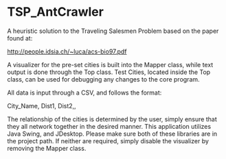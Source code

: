 # TSP_AntCrawler
A heuristic solution to the Traveling Salesmen Problem based on the paper found at:

http://people.idsia.ch/~luca/acs-bio97.pdf


A visualizer for the pre-set cities is built into the Mapper class, while text output is done through the Top class. Test Cities, located inside the Top class, can be used for debugging any changes to the core program.

All data is input through a CSV, and follows the format:

City_Name, Dist1, Dist2,,

The relationship of the cities is determined by the user, simply ensure that they all network together in the desired manner. This application utilizes Java Swing, and JDesktop. Please make sure both of these libraries are in the project path. If neither are required, simply disable the visualizer by removing the Mapper class.
